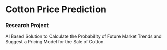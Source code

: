 # Cotton Price Prediction

### Research Project

AI Based Solution to Calculate the Probability of Future Market Trends and Suggest a Pricing Model for the Sale of Cotton.
